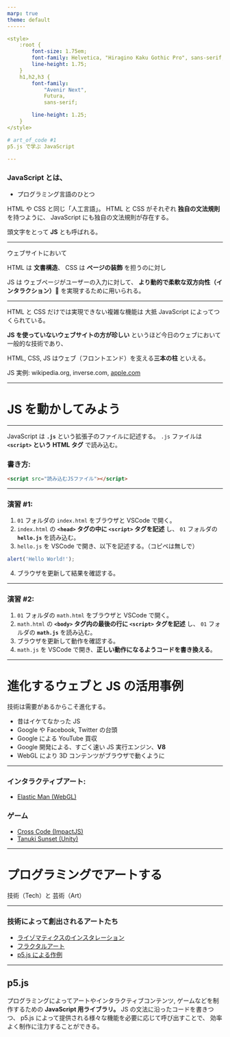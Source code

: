 ```yaml
---
marp: true
theme: default
------

<style>
    :root {
        font-size: 1.75em;
        font-family: Helvetica, "Hiragino Kaku Gothic Pro", sans-serif;
        line-height: 1.75;
    }
    h1,h2,h3 {
        font-family:
            "Avenir Next",
            Futura,
            sans-serif;

        line-height: 1.25;
    }
</style>

# art_of_code #1
p5.js で学ぶ JavaScript

---
```


### JavaScript とは、
- プログラミング言語のひとつ

HTML や CSS と同じ「人工言語」。
HTML と CSS がそれぞれ **独自の文法規則** を持つように、
JavaScript にも独自の文法規則が存在する。

頭文字をとって **JS** とも呼ばれる。

---

ウェブサイトにおいて

HTML は **文書構造**、
CSS は **ページの装飾** を担うのに対し

JS は ウェブページがユーザーの入力に対して、
**より動的で柔軟な双方向性（インタラクション）**:thinking:
を実現するために用いられる。

---

HTML と CSS だけでは実現できない複雑な機能は
大抵 JavaScript によってつくられている。

**JS を使っていないウェブサイトの方が珍しい**
というほど今日のウェブにおいて一般的な技術であり、

HTML, CSS, JS はウェブ（フロントエンド）を支える**三本の柱** といえる。

JS 実例: wikipedia.org, inverse.com, [apple.com](https://www.apple.com/iphone-13-pro/)

---

# JS を動かしてみよう

---

JavaScript は **`.js`** という拡張子のファイルに記述する。
`.js` ファイルは **`<script>` という HTML タグ** で読み込む。


### 書き方:
```html
<script src="読み込むJSファイル"></script>
```

---

### 演習 #1:
1. `01` フォルダの `index.html` をブラウザと VSCode で開く。
2. `index.html` の **`<head>` タグの中に `<script>` タグを記述** し、
    `01` フォルダの **`hello.js`** を読み込む。
3. `hello.js` を VSCode で開き、以下を記述する。（コピペは無しで）
```js
alert('Hello World!');
```

4. ブラウザを更新して結果を確認する。

---

### 演習 #2:
1. `01` フォルダの `math.html` をブラウザと VSCode で開く。
2. `math.html` の **`<body>` タグ内の最後の行に `<script>` タグを記述** し、
    `01` フォルダの **`math.js`** を読み込む。
3. ブラウザを更新して動作を確認する。
4. `math.js` を VSCode で開き、**正しい動作になるようコードを書き換える**。

---

# 進化するウェブと JS の活用事例
技術は需要があるからこそ進化する。

- 昔はイケてなかった JS
- Google や Facebook, Twitter の台頭
- Google による YouTube 買収
- Google 開発による、すごく速い JS 実行エンジン、**V8**
- WebGL により 3D コンテンツがブラウザで動くように

---

### インタラクティブアート:
- [Elastic Man (WebGL)](https://www.adultswim.com/etcetera/elastic-man/)

### ゲーム
- [Cross Code (ImpactJS)](http://www.cross-code.com/en/home)
- [Tanuki Sunset (Unity)](https://v6p9d9t4.ssl.hwcdn.net/html/1756009/WebGL/index.html?v=1574334742)

---

# プログラミングでアートする
技術（Tech）と 芸術（Art）

---

### 技術によって創出されるアートたち

- [ライゾマティクスのインスタレーション](https://rhizomatiks.com/work/)
- [フラクタルアート](https://www.youtube.com/results?search_query=fractal+art)
- [p5.js による作例](https://showcase.p5js.org/#/2021-All)

---

## p5.js
プログラミングによってアートやインタラクティブコンテンツ,
ゲームなどを制作するための **JavaScript 用ライブラリ。**
JS の文法に沿ったコードを書きつつ、
p5.js によって提供される様々な機能を必要に応じて呼び出すことで、
効率よく制作に注力することができる。
